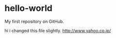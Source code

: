 # hello-world
My first repository on GitHub.

hi i changed this file slightly.
<a>http://www.yahoo.co.jp/</a>
